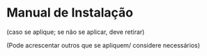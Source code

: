 # Manual de Instalação

(caso se aplique; se não se aplicar, deve retirar)

(Pode acrescentar outros que se apliquem/ considere necessários)
